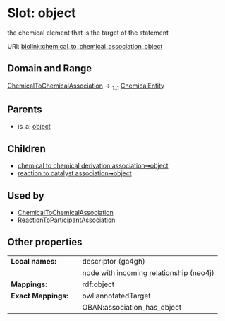 
# Slot: object


the chemical element that is the target of the statement

URI: [biolink:chemical_to_chemical_association_object](https://w3id.org/biolink/chemical_to_chemical_association_object)


## Domain and Range

[ChemicalToChemicalAssociation](ChemicalToChemicalAssociation.md) &#8594;  <sub>1..1</sub> [ChemicalEntity](ChemicalEntity.md)

## Parents

 *  is_a: [object](object.md)

## Children

 *  [chemical to chemical derivation association➞object](chemical_to_chemical_derivation_association_object.md)
 *  [reaction to catalyst association➞object](reaction_to_catalyst_association_object.md)

## Used by

 * [ChemicalToChemicalAssociation](ChemicalToChemicalAssociation.md)
 * [ReactionToParticipantAssociation](ReactionToParticipantAssociation.md)

## Other properties

|  |  |  |
| --- | --- | --- |
| **Local names:** | | descriptor (ga4gh) |
|  | | node with incoming relationship (neo4j) |
| **Mappings:** | | rdf:object |
| **Exact Mappings:** | | owl:annotatedTarget |
|  | | OBAN:association_has_object |

